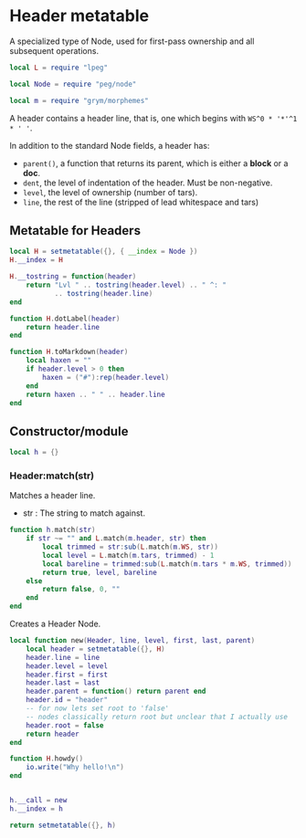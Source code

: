 # Header metatable
 A specialized type of Node, used for first-pass ownership and 
 all subsequent operations. 

```lua
local L = require "lpeg"

local Node = require "peg/node"

local m = require "grym/morphemes"
```
 A header contains a header line, that is, one which begins with `WS^0 * '*'^1 * ' '`.

 In addition to the standard Node fields, a header has:
 
  - `parent()`, a function that returns its parent, which is either a **block** or a **doc**.
  - `dent`, the level of indentation of the header. Must be non-negative. 
  - `level`, the level of ownership (number of tars).
  - `line`, the rest of the line (stripped of lead whitespace and tars)


## Metatable for Headers
```lua
local H = setmetatable({}, { __index = Node })
H.__index = H

H.__tostring = function(header) 
    return "Lvl " .. tostring(header.level) .. " ^: " 
           .. tostring(header.line)
end

function H.dotLabel(header)
    return header.line
end

function H.toMarkdown(header)
    local haxen = ""
    if header.level > 0 then
        haxen = ("#"):rep(header.level)
    end
    return haxen .. " " .. header.line
end
```
## Constructor/module
```lua
local h = {}
```
### Header:match(str)
 Matches a header line.

 - str :  The string to match against.
 
```lua
function h.match(str) 
    if str ~= "" and L.match(m.header, str) then
        local trimmed = str:sub(L.match(m.WS, str))
        local level = L.match(m.tars, trimmed) - 1
        local bareline = trimmed:sub(L.match(m.tars * m.WS, trimmed))
        return true, level, bareline
    else 
        return false, 0, ""
    end
end
```
 Creates a Header Node.

```lua
local function new(Header, line, level, first, last, parent)
    local header = setmetatable({}, H)
    header.line = line
    header.level = level
    header.first = first
    header.last = last
    header.parent = function() return parent end
    header.id = "header"
    -- for now lets set root to 'false'
    -- nodes classically return root but unclear that I actually use
    header.root = false
    return header
end

function H.howdy() 
    io.write("Why hello!\n")
end


h.__call = new
h.__index = h

return setmetatable({}, h)
```
